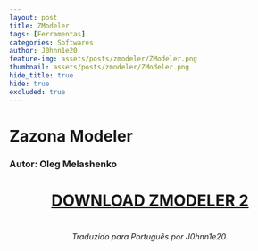 ```yaml
---
layout: post
title: ZModeler
tags: [Ferramentas]
categories: Softwares
author: J0hnn1e20
feature-img: assets/posts/zmodeler/ZModeler.png
thumbnail: assets/posts/zmodeler/ZModeler.png
hide_title: true
hide: true
excluded: true
---
```


# Zazona Modeler

### Autor: Oleg Melashenko

<h1 style="text-align: center; color: white;">
    <a href="/assets/posts/zmodeler/ZModeler 2.2.6 (x86).7z" download>DOWNLOAD ZMODELER 2</a>
<h1>

<h6 style="text-align: center;">Traduzido para Português por J0hnn1e20.</h6>
